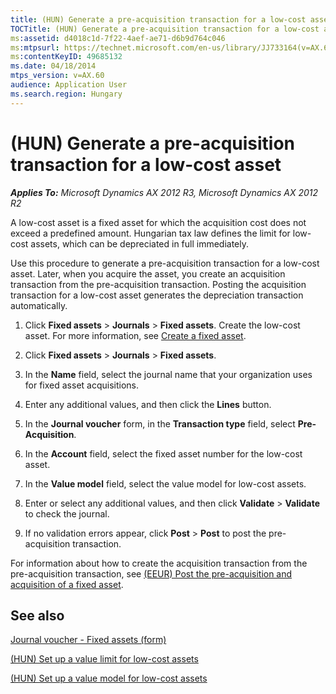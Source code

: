 ```yaml
---
title: (HUN) Generate a pre-acquisition transaction for a low-cost asset
TOCTitle: (HUN) Generate a pre-acquisition transaction for a low-cost asset
ms:assetid: d4018c1d-7f22-4aef-ae71-d6b9d764c046
ms:mtpsurl: https://technet.microsoft.com/en-us/library/JJ733164(v=AX.60)
ms:contentKeyID: 49685132
ms.date: 04/18/2014
mtps_version: v=AX.60
audience: Application User
ms.search.region: Hungary
---
```


# (HUN) Generate a pre-acquisition transaction for a low-cost asset 


_**Applies To:** Microsoft Dynamics AX 2012 R3, Microsoft Dynamics AX 2012 R2_

A low-cost asset is a fixed asset for which the acquisition cost does not exceed a predefined amount. Hungarian tax law defines the limit for low-cost assets, which can be depreciated in full immediately.

Use this procedure to generate a pre-acquisition transaction for a low-cost asset. Later, when you acquire the asset, you create an acquisition transaction from the pre-acquisition transaction. Posting the acquisition transaction for a low-cost asset generates the depreciation transaction automatically.

1.  Click **Fixed assets** \> **Journals** \> **Fixed assets**. Create the low-cost asset. For more information, see [Create a fixed asset](create-a-fixed-asset.md).

2.  Click **Fixed assets** \> **Journals** \> **Fixed assets**.

3.  In the **Name** field, select the journal name that your organization uses for fixed asset acquisitions.

4.  Enter any additional values, and then click the **Lines** button.

5.  In the **Journal voucher** form, in the **Transaction type** field, select **Pre-Acquisition**.

6.  In the **Account** field, select the fixed asset number for the low-cost asset.

7.  In the **Value model** field, select the value model for low-cost assets.

8.  Enter or select any additional values, and then click **Validate** \> **Validate** to check the journal.

9.  If no validation errors appear, click **Post** \> **Post** to post the pre-acquisition transaction.

For information about how to create the acquisition transaction from the pre-acquisition transaction, see [(EEUR) Post the pre-acquisition and acquisition of a fixed asset](eeur-post-the-pre-acquisition-and-acquisition-of-a-fixed-asset.md).

## See also

[Journal voucher - Fixed assets (form)](https://technet.microsoft.com/en-us/library/aa620564\(v=ax.60\))

[(HUN) Set up a value limit for low-cost assets](hun-set-up-a-value-limit-for-low-cost-assets.md)

[(HUN) Set up a value model for low-cost assets](hun-set-up-a-value-model-for-low-cost-assets.md)

  



